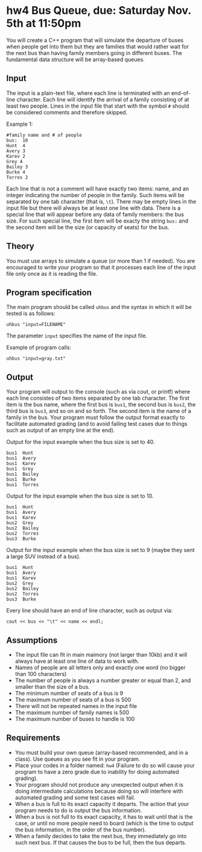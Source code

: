 # hw4 Bus Queue, due: Saturday Nov. 5th at 11:50pm

You will create a C++ program that will simulate the departure of buses when people get into them but they are families that would rather wait for the next bus than having family members going in different buses. 
The fundamental data structure will be array-based queues.

## Input 

The input is a plain-text file, where each line is terminated with an end-of-line character.
Each line will identify the arrival of a family consisting of at least two people.
Lines in the input file that start with the symbol `#` should be considered comments and therefore skipped.

Example 1:

    #family name and # of people
    bus:  10
    Hunt  4
    Avery 3
    Karev 2
    Grey 4
    Bailey 3
    Burke 4
    Torres 2

Each line that is not a comment will have exactly two items: name, and an integer indicating the number of people in the family.
Such items will be separated by one tab character (that is, `\t`).
There may be empty lines in the input file but there will always be at least one line with data.
There is a special line that will appear before any data of family members: the bus size. For such special line, the first item will be exacty the string `bus:` and the second item will be the size (or capacity of seats) for the bus.

## Theory

You must use arrays to simulate a queue (or more than 1 if needed).
You are encouraged to write your program so that it processes each line of the input file only once as it is reading the file. 

## Program specification

The main program should be called `uhbus` and the syntax in which it will be tested is as follows:

`uhbus "input=FILENAME"`

The parameter `input` specifies the name of the input file.

Example of program calls:

`uhbus "input=gray.txt"`

## Output

Your program will output to the console (such as via cout, or printf) where each line consistes of two items separated by one tab character.
The first item is the bus name, where the first bus is `bus1`, the second bus is `bus2`, the third bus is `bus3`, and so on and so forth.
The second item is the name of a family in the bus.
Your program must follow the output format exactly to facilitate automated grading (and to avoid failing test cases due to things such as output of an empty line at the end).

Output for the input example when the bus size is set to 40.

    bus1  Hunt  
    bus1  Avery 
    bus1  Karev 
    bus1  Grey
    bus1  Bailey 
    bus1  Burke 
    bus1  Torres 
    
Output for the input example when the bus size is set to 10.

    bus1  Hunt  
    bus1  Avery 
    bus1  Karev 
    bus2  Grey 
    bus2  Bailey 
    bus2  Torres 
    bus3  Burke 

Output for the input example when the bus size is set to 9 (maybe they sent a large SUV instead of a bus).

    bus1  Hunt 
    bus1  Avery 
    bus1  Karev 
    bus2  Grey 
    bus2  Bailey 
    bus2  Torres 
    bus3  Burke 
    

Every line should have an end of line character, such as output via:

`cout << bus << "\t" << name << endl;`

## Assumptions

* The input file can fit in main maimory (not larger than 10kb) and it will always have at least one line of data to work with.
* Names of people are all letters only and exactly one word (no bigger than 100 characters)
* The number of people is always a number greater or equal than 2, and smaller than the size of a bus.
* The minimum number of seats of a bus is 9
* The maximum number of seats of a bus is 500
* There will not be repeated names in the input file
* The maximum number of family names is 500
* The maximum number of buses to handle is 100

## Requirements

* You must build your own queue (array-based recommended, and in a class). Use queues as you see fit in your program.
* Place your codes in a folder named: `hw4` (Failure to do so will cause your program to have a zero grade due to inability for doing automated grading).
* Your program should not produce any unexpected output when it is doing intermediate calculations because doing so will interfere with automated grading and some test cases will fail.
* When a bus is full to its exact capacity it departs. The action that your program needs to do is output the bus information.
* When a bus is not full to its exact capacity, it has to wait until that is the case, or until no more people need to board (which is the time to output the bus information, in the order of the bus number).
* When a family decides to take the next bus, they immediately go into such next bus. If that causes the bus to be full, then the bus departs.
